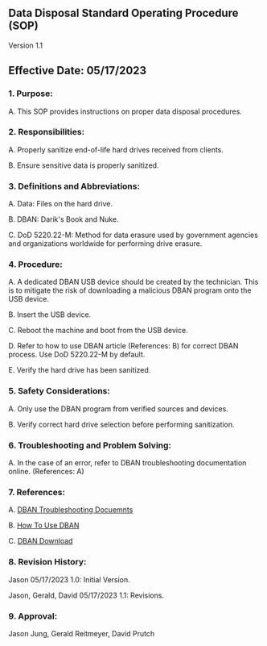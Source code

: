 ## Data Disposal Standard Operating Procedure (SOP)

Version 1.1

## Effective Date: 05/17/2023

### 1. Purpose:

   A. This SOP provides instructions on proper data disposal procedures. 

### 2. Responsibilities:
   
   A. Properly sanitize end-of-life hard drives received from clients.
   
   B. Ensure sensitive data is properly sanitized.

### 3. Definitions and Abbreviations:

   A. Data: Files on the hard drive.

   B. DBAN: Darik's Book and Nuke.
   
   C. DoD 5220.22-M: Method for data erasure used by government agencies and organizations worldwide for performing drive erasure.
   
### 4. Procedure:

   A. A dedicated DBAN USB device should be created by the technician. This is to mitigate the risk of downloading a malicious DBAN program onto the USB device.

   B. Insert the USB device.

   C. Reboot the machine and boot from the USB device.

   D. Refer to how to use DBAN article (References: B) for correct DBAN process. Use DoD 5220.22-M by default.

   E. Verify the hard drive has been sanitized.
   
### 5. Safety Considerations:

   A. Only use the DBAN program from verified sources and devices.
   
   B. Verify correct hard drive selection before performing sanitization.

### 6. Troubleshooting and Problem Solving:

   A. In the case of an error, refer to DBAN troubleshooting documentation online. (References: A)
   
### 7. References:

   A. [DBAN Troubleshooting Docuemnts](https://dban.org/help-center/#:~:text=The%20most%20frequent%20reason%20for,when%20you%20ask%20for%20help)

   B. [How To Use DBAN](https://www.lifewire.com/how-to-erase-a-hard-drive-using-dban-2619148)
   
   C. [DBAN Download](https://dban.org/)
   
### 8. Revision History:

   Jason 05/17/2023 1.0: Initial Version.
   
   Jason, Gerald, David 05/17/2023 1.1: Revisions.
   
### 9. Approval:

   Jason Jung, Gerald Reitmeyer, David Prutch
